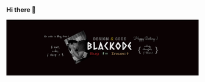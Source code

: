 ### Hi there 👋

![Profile Header Image](assets/images/header.png)

<!-- Github Trends -->
<!-- ![Github Trends](https://api.githubtrends.io/user/svg/blackode/repos?time_range=one_year&theme=dark) -->

<!--
**blackode/blackode** is a ✨ _special_ ✨ repository because its `README.md` (this file) appears on your GitHub profile.

Here are some ideas to get you started:

- 🔭 I’m currently working on ...
- 🌱 I’m currently learning ...
- 👯 I’m looking to collaborate on ...
- 🤔 I’m looking for help with ...
- 💬 Ask me about ...
- 📫 How to reach me: ...
- 😄 Pronouns: ...
- ⚡ Fun fact: ...
-->
